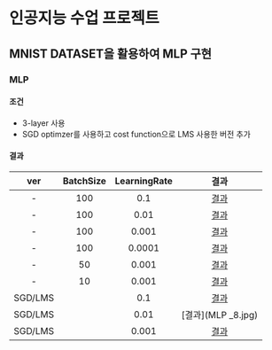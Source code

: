 # 인공지능 수업 프로젝트
## MNIST DATASET을 활용하여 MLP 구현

### MLP


#### 조건
* 3-layer 사용
* SGD optimzer를 사용하고 cost function으로 LMS 사용한 버전 추가


#### 결과

| ver | BatchSize | LearningRate | 결과 |
| :---: | :---: | :---: | :---: |
| - | 100 | 0.1 | [결과](MLP_1.jpg) |
| - | 100 | 0.01 | [결과](MLP_2.jpg) |
| - | 100 | 0.001 | [결과](MLP_3.jpg) |
| - | 100 | 0.0001 | [결과](MLP_4.jpg) |
| - | 50 | 0.001 | [결과](MLP_5.jpg) |
| - | 10 | 0.001 | [결과](MLP_6.jpg) |
| SGD/LMS | | 0.1 | [결과](MLP_7.jpg)|
| SGD/LMS | | 0.01 | [결과](MLP _8.jpg) |
| SGD/LMS | | 0.001 | [결과](MLP_9.jpg) |